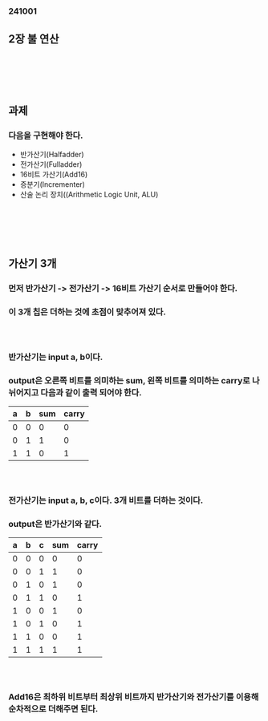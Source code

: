### 241001
## 2장 불 연산
### <br/><br/><br/>

## 과제
### 다음을 구현해야 한다.
- 반가산기(Halfadder)
- 전가산기(Fulladder)
- 16비트 가산기(Add16)
- 증분기(Incrementer)
- 산술 논리 장치((Arithmetic Logic Unit, ALU)
### <br/><br/><br/>

## 가산기 3개
### 먼저 반가산기 -> 전가산기 -> 16비트 가산기 순서로 만들어야 한다.
### 이 3개 칩은 더하는 것에 초점이 맞추어져 있다.
### <br/>

### 반가산기는 input a, b이다.
### output은 오른쪽 비트를 의미하는 sum, 왼쪽 비트를 의미하는 carry로 나뉘어지고 다음과 같이 출력 되어야 한다.
| a | b | sum | carry |
|---|---|-----|-------|
| 0 | 0 | 0   | 0     |
| 0 | 1 | 1   | 0     |
| 1 | 1 | 0   | 1     |
### <br/>

### 전가산기는 input a, b, c이다. 3개 비트를 더하는 것이다.
### output은 반가산기와 같다. 
| a | b | c   |sum    |carry|
|---|---|-----|-------|-----|
| 0 | 0 | 0   | 0     |  0  |
| 0 | 0 | 1   | 1     |  0  |
| 0 | 1 | 0   | 1     |  0  |
| 0 | 1 | 1   | 0     |  1  |
| 1 | 0 | 0   | 1     |  0  |
| 1 | 0 | 1   | 0     |  1  |
| 1 | 1 | 0   | 0     |  1  |
| 1 | 1 | 1   | 1     |  1  |
### <br/>

### Add16은 최하위 비트부터 최상위 비트까지 반가산기와 전가산기를 이용해 순차적으로 더해주면 된다.
### <br/><br/><br/>
